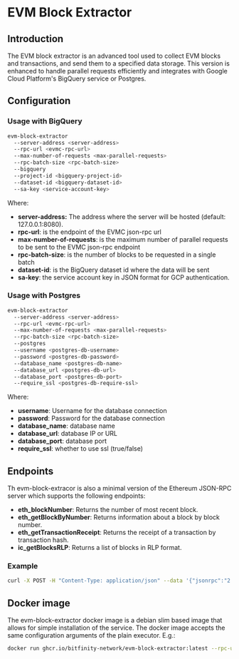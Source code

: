 # EVM Block Extractor

## Introduction

The EVM block extractor is an advanced tool used to collect EVM blocks and transactions, and send them to a specified data storage. 
This version is enhanced to handle parallel requests efficiently and integrates with Google Cloud Platform's BigQuery service or Postgres.

## Configuration

### Usage with BigQuery

```sh
evm-block-extractor
  --server-address <server-address>
  --rpc-url <evmc-rpc-url>
  --max-number-of-requests <max-parallel-requests>
  --rpc-batch-size <rpc-batch-size>
  --bigquery
  --project-id <bigquery-project-id>
  --dataset-id <bigquery-dataset-id>
  --sa-key <service-account-key>
```

Where:

- **server-address:** The address where the server will be hosted (default: 127.0.0.1:8080).
- **rpc-url**: is the endpoint of the EVMC json-rpc url
- **max-number-of-requests**: is the maximum number of parallel requests to be sent to the EVMC json-rpc endpoint
- **rpc-batch-size**: is the number of blocks to be requested in a single batch
- **dataset-id**: is the BigQuery dataset id where the data will be sent
- **sa-key**: the service account key in JSON format for GCP authentication.


### Usage with Postgres

```sh
evm-block-extractor
  --server-address <server-address>
  --rpc-url <evmc-rpc-url>
  --max-number-of-requests <max-parallel-requests>
  --rpc-batch-size <rpc-batch-size>
  --postgres
  --username <postgres-db-username>
  --password <postgres-db-password>
  --database_name <postgres-db-name>
  --database_url <postgres-db-url>
  --database_port <postgres-db-port>
  --require_ssl <postgres-db-require-ssl>
```

Where:

- **username**: Username for the database connection
- **password**: Password for the database connection
- **database_name**: database name
- **database_url**: database IP or URL
- **database_port**: database port
- **require_ssl**: whether to use ssl (true/false)


## Endpoints

Th evm-block-extracor is also a minimal version of the Ethereum JSON-RPC server which supports the following endpoints:

- **eth_blockNumber**: Returns the number of most recent block.
- **eth_getBlockByNumber**: Returns information about a block by block number.
- **eth_getTransactionReceipt**: Returns the receipt of a transaction by transaction hash.
- **ic_getBlocksRLP**: Returns a list of blocks in RLP format.

### Example

```sh
curl -X POST -H "Content-Type: application/json" --data '{"jsonrpc":"2.0","method":"eth_blockNumber","params":[],"id":1}' http://127.0.0.1:8080
```

## Docker image

The evm-block-extractor docker image is a debian slim based image that allows for simple installation of the service.
The docker image accepts the same configuration arguments of the plain executor. 
E.g.:
```sh
docker run ghcr.io/bitfinity-network/evm-block-extractor:latest --rpc-url https://testnet.bitfinity.network --postgres --username postgres --password postgres --database-name postgres --database-url 127.0.0.1:5432
```

